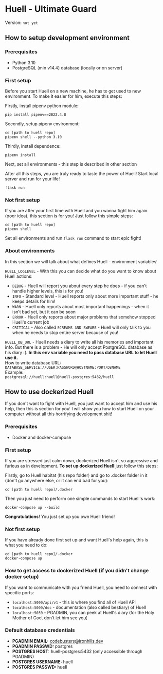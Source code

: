 # Huell - Ultimate Guard
Version: `not yet`

## How to setup development environment


### Prerequisites
* Python 3.10
* PostgreSQL (min v14.4) database (locally or on server)


### First setup
Before you start Huell on a new machine, he has to get used to new environment. To make it easier for him, execute this steps:

Firstly, install pipenv python module:
```
pip install pipenv==2022.4.8
```
Secondly, setup pipenv environment:
```
cd [path to huell repo]
pipenv shell --python 3.10 
```
Thirdly, install dependence:
```
pipenv install
```
Next, set all environments - this step is described in other section

After all this steps, you are truly ready to taste the power of Huell! Start local server and run for your life!
```
flask run
```

### Not first setup
If you are after your first time with Huell and you wanna fight him again (poor idea), this section is for you! Just follow this
simple steps:
```
cd [path to huell repo]
pipenv shell
```
Set all environments and run `flask run` command to start epic fight!


### About environments
In this section we will talk about what defines Huell - environment variables!

`HUELL_LOGLEVEL` - With this you can decide what do you want to know about Huell actions:
* `DEBUG` - Huell will report you about every step he does - if you can't handle higher levels, this is for you!
* `INFO` - Standard level - Huell reports only about more important stuff - he keeps details for him!
* `WARN` - Huell only reports about most important happenings - when it isn't bad yet, but it can be soon
* `ERROR` - Huell only reports about major problems that somehow stopped Huell's current job
* `CRITICAL` - Also called `SCREAMS AND SWEARS` - Huell will only talk to you when he needs to stop entire server 
because of you!

`HUELL_DB_URL` - Huell needs a diary to write all his memories and important info. But there is a problem - He will 
only accept PostgreSQL database as his diary :(. 
**In this env variable you need to pass database URL to let Huell use it.**\
How to write database URL:\
`DATABASE_SERVICE://USER:PASSWORD@HOSTNAME:PORT/DBNAME`\
Example:\
`postgresql://huell:huell@huell-postgres:5432/huell`



## How to use dockerized Huell
If you don't want to fight with Huell, you just want to accept him and use his help, then this is section for you!
I will show you how to start Huell on your computer without all this horrifying development shit!


### Prerequisites
* Docker and docker-compose


### First setup
If you are stressed just calm down, dockerized Huell isn't so aggressive and furious as in development.
**To set up dockerized Huell** just follow this steps:

Firstly, go to Huell habitat (his repo folder) and go to .docker folder in it 
(don't go anywhere else, or it can end bad for you):
```
cd [path to huell repo]/.docker
```

Then you just need to perform one simple commands to start Huell's work:
```
docker-compose up --build
```

**Congratulations!** You just set up you own Huell friend!


### Not first setup
If you have already done first set up and want Huell's help again, this is what you need to do:
```
cd [path to huell repo]/.docker
docker-compose up
```


### How to get access to dockerized Huell (if you didn't change docker setup)
If you want to communicate with you friend Huell, you need to connect with specific ports:

* `localhost:5000/api/v1` - this is where you find all of Huell API
* `localhost:5000/doc` - documentation (also called bestiary) of Huell
* `localhost:5050` - PGADMIN, you can peek at Huell's diary (for the Holy Mother of God, don't let him see you)


### Default database credentials
* **PGADMIN EMAIL:** codebusters@ironhills.dev
* **PGADMIN PASSWD:** postgres
* **POSTGRES HOST:** huell-postgres:5432 (only accessible through PGADMIN)
* **POSTGRES USERNAME:** huell
* **POSTGRES PASSWD:** huell

